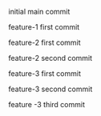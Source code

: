 initial main commit

feature-1 first commit

feature-2 first commit

feature-2 second commit

feature-3 first commit

feature-3 second commit

feature -3 third commit
